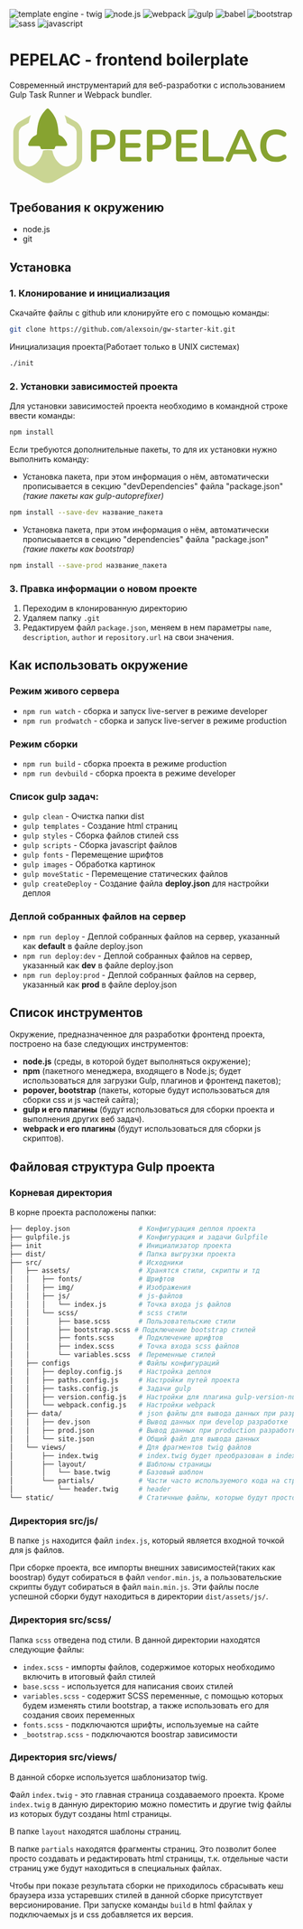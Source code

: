 
![template engine - twig](https://img.shields.io/static/v1?label=template&message=twig&color=%2300A95C&style=for-the-badge)
![node.js](https://img.shields.io/static/v1?label=&message=node&color=%23339933&style=for-the-badge&logo=node.js&logoColor=%23333)
![webpack](https://img.shields.io/static/v1?label=&message=webpack&color=%238DD6F9&style=for-the-badge&logo=webpack&logoColor=%23333)
![gulp](https://img.shields.io/static/v1?label=&message=gulp&color=%23CF4647&style=for-the-badge&logo=gulp&logoColor=%23333)
![babel](https://img.shields.io/static/v1?label=&message=babel&color=%23F9DC3E&style=for-the-badge&logo=babel&logoColor=%23333)
![bootstrap](https://img.shields.io/static/v1?label=&message=bootstrap&color=%237952B3&style=for-the-badge&logo=bootstrap&logoColor=%23333)
![sass](https://img.shields.io/static/v1?label=&message=sass&color=%23CC6699&style=for-the-badge&logo=sass&logoColor=%23333)
![javascript](https://img.shields.io/static/v1?label=&message=js&color=%23F7DF1E&style=for-the-badge&logo=javascript&logoColor=%23333)

# PEPELAC - frontend boilerplate

Современный инструментарий для веб-разработки с использованием Gulp Task Runner и Webpack bundler.

<svg xmlns="http://www.w3.org/2000/svg" viewBox="0 0 3806 1024">
    <path fill="#87A330" d="M3457.18 702.846q47.17 26.66 113.23 26.66 34.13 0 67.39-9.229 33.4-9.375 57.42-26.806 13.77-10.108 16.11-23.291 2.49-13.33-3.81-24.317-6.3-11.133-18.89-14.648-12.6-3.662-28.86 6.445-19.78 12.012-42.04 17.725-22.12 5.713-44.97 5.713-64.16 0-97.85-38.965-33.55-38.965-33.55-110.449 0-71.338 33.55-110.01 33.69-38.819 97.85-38.819 22.26 0 43.8 5.42 21.68 5.42 40.28 17.432 16.11 10.84 29.3 6.885 13.33-3.955 19.92-15.528 6.59-11.718 3.51-25.781-2.93-14.209-18.6-24.316-24.02-15.674-55.81-24.024-31.79-8.496-64.75-8.496-66.06 0-113.23 26.807-47.02 26.66-72.22 75.293-25.19 48.486-25.19 115.137 0 66.65 25.19 115.576 25.2 48.779 72.22 75.586Zm-525.79 25.488q-20.95 0-30.03-14.355-8.94-14.502.58-34.864l158.5-350.976q7.76-17.432 18.9-24.903 11.13-7.47 25.49-7.47 13.76 0 24.9 7.47 11.13 7.471 18.89 24.903l158.94 350.976q9.67 20.947 1.17 35.156-8.35 14.063-28.71 14.063-16.85 0-26.22-8.057-9.23-8.203-16.41-25.048l-30.03-69.581h-206.39l-29.45 69.581q-7.76 17.431-16.11 25.341-8.35 7.764-24.02 7.764Zm-341.45-44.385q0 39.551 39.11 39.551h211.82q33.54 0 33.54-32.959 0-32.373-33.54-32.373h-174.03V337.66q0-38.965-38.37-38.965-38.53 0-38.53 38.965v346.289Zm-1460.272 44.385q-38.525 0-38.525-39.697V339.564q0-39.111 39.11-39.111h144.581q69.58 0 107.373 34.863Q1420 370.033 1420 432.436q0 62.402-37.793 97.558-37.793 35.156-107.373 35.156h-106.787v123.487q0 39.697-38.379 39.697Zm393.543-4.834q-40.869 0-40.869-40.869V341.322q0-40.869 40.869-40.869h214.16q31.201 0 31.201 30.029 0 31.202-31.201 31.202H1556.17v116.455h168.018q31.201 0 31.201 30.615t-31.201 30.615H1556.17V662.27h181.201q31.201 0 31.201 30.615t-31.201 30.615h-214.16Zm317.33-34.863q0 39.697 38.526 39.697 38.379 0 38.379-39.697V565.15h106.787q69.577 0 107.377-35.156 37.79-35.156 37.79-97.558 0-62.403-37.79-97.12-37.8-34.863-107.377-34.863h-144.58q-39.112 0-39.112 39.111v349.073ZM2272.61 723.5q-40.87 0-40.87-40.869V341.322q0-40.869 40.87-40.869h214.16q31.2 0 31.2 30.029 0 31.202-31.2 31.202h-181.2v116.455h168.02q31.2 0 31.2 30.615t-31.2 30.615h-168.02V662.27h181.2q31.2 0 31.2 30.615t-31.2 30.615h-214.16ZM1168.047 504.506h94.775q82.764 0 82.764-72.07 0-71.338-82.764-71.338h-94.775v143.408Zm844.174 0h-94.775V361.098h94.775q82.759 0 82.759 71.338 0 72.07-82.759 72.07ZM3103.65 383.949l-76.32 180.615H3181l-76.17-180.615h-1.18Z"/>
    <path fill="#87A330" fill-rule="evenodd" d="M753.535 517.319c13.858 0 23.638-13.507 19.337-26.695-5.224-16.056-15.195-38.451-34.182-64.574-23.191-31.888-52.913-47.752-69.224-54.57-7.295-3.058-12.105-10.162-12.392-18.062-1.306-36.062-7.964-135.804-41.923-209.743-26.154-56.896-67.026-102.005-88.529-123.38-7.901-7.9-20.707-7.9-28.639 0-21.472 21.375-62.344 66.484-88.498 123.38-33.959 73.939-40.648 173.681-41.955 209.743-.287 7.9-5.065 15.004-12.36 18.062-16.311 6.818-46.032 22.682-69.224 54.57-18.986 26.123-28.958 48.518-34.182 64.574-4.301 13.188 5.479 26.695 19.337 26.695h123.667c11.245 0 20.356 9.111 20.356 20.357 0 11.213 9.111 20.324 20.357 20.324h153.675c11.246 0 20.357-9.111 20.357-20.324 0-11.246 9.111-20.357 20.356-20.357h123.667"/>
    <path fill="#CAD593" fill-rule="evenodd" d="m891.161 192.722-152.722-88.17c11.666 30.531 21.746 64.617 29.41 102.589l86.241 49.786c23.9 13.799 45.669 51.504 45.669 79.105v341.715c0 27.599-21.769 65.303-45.669 79.102l-30.781 17.776c-114.498 66.103-231.119-84.03-248.714-197.227a302.762 302.762 0 0 0-61.931-6.4 302.574 302.574 0 0 0-62.272 6.469c-17.636 113.185-134.227 263.247-248.703 197.158l-30.783-17.776c-23.906-13.799-45.67-51.503-45.67-79.102V336.032c0-27.601 21.764-65.306 45.67-79.105l86.633-50.03c7.684-37.986 17.776-72.075 29.459-102.609l-153.161 88.434C87.44 219.509 51.1 282.458 51.1 336.032v341.715c0 53.571 36.34 116.523 82.737 143.304l295.918 170.857c23.197 13.392 52.968 20.092 82.74 20.092 29.769 0 59.543-6.7 82.737-20.092l295.929-170.857c46.392-26.786 82.737-89.733 82.737-143.304V336.032c0-53.574-36.345-116.52-82.737-143.31Z"/>
</svg>

## Требования к окружению

- node.js
- git

## Установка

### 1. Клонирование и инициализация

Скачайте файлы с github или клонируйте его c помощью команды:

```bash
git clone https://github.com/alexsoin/gw-starter-kit.git
```

Инициализация проекта(Работает только в UNIX системах)

```bash
./init
```

### 2. Установки зависимостей проекта

Для установки зависимостей проекта необходимо в командной строке ввести команды:

```bash
npm install
```

Если требуются дополнительные пакеты, то для их установки нужно выполнить команду:

- Установка пакета, при этом информация о нём, автоматически прописывается в секцию "devDependencies" файла "package.json" _(такие пакеты как gulp-autoprefixer)_

```bash
npm install --save-dev название_пакета
```

- Установка пакета, при этом информация о нём, автоматически прописывается в секцию "dependencies" файла "package.json" _(такие пакеты как bootstrap)_

```bash
npm install --save-prod название_пакета
```

### 3. Правка информации о новом проекте

1. Переходим в клонированную директорию
2. Удаляем папку `.git`
3. Редактируем файл `package.json`, меняем в нем параметры `name`, `description`, `author` и `repository.url` на свои значения.

## Как использовать окружение

### Режим живого сервера

- `npm run watch` - сборка и запуск live-server в режиме developer
- `npm run prodwatch` - сборка и запуск live-server в режиме production

### Режим сборки

- `npm run build` - сборка проекта в режиме production
- `npm run devbuild` - сборка проекта в режиме developer

### Список gulp задач:

- `gulp clean` - Очистка папки dist
- `gulp templates` - Создание html страниц
- `gulp styles` - Сборка файлов стилей css
- `gulp scripts` - Сборка javascript файлов
- `gulp fonts` - Перемещение шрифтов
- `gulp images` - Обработка картинок
- `gulp moveStatic` - Перемещение статических файлов
- `gulp createDeploy` - Создание файла **deploy.json** для настройки деплоя

### Деплой собранных файлов на сервер

- `npm run deploy` - Деплой собранных файлов на сервер, указанный как **default** в файле deploy.json
- `npm run deploy:dev` - Деплой собранных файлов на сервер, указанный как **dev** в файле deploy.json
- `npm run deploy:prod` - Деплой собранных файлов на сервер, указанный как **prod** в файле deploy.json

## Список инструментов

Окружение, предназначенное для разработки фронтенд проекта, построено на базе следующих инструментов:

- **node.js** (среды, в которой будет выполняться окружение);
- **npm** (пакетного менеджера, входящего в Node.js; будет использоваться для загрузки Gulp, плагинов и фронтенд пакетов);
- **popover, bootstrap** (пакеты, которые будут использоваться для сборки css и js частей сайта);
- **gulp и его плагины** (будут использоваться для сборки проекта и выполнения других веб задач).
- **webpack и его плагины** (будут использоваться для сборки js скриптов).

## Файловая структура Gulp проекта

### Корневая директория

В корне проекта расположены папки:

```bash
├── deploy.json                 # Конфигурация деплоя проекта
├── gulpfile.js                 # Конфигурация и задачи Gulpfile
├── init                        # Инициализатор проекта
├── dist/                       # Папка выгрузки проекта
├── src/                        # Исходники
│   ├── assets/                 # Хранятся стили, скрипты и тд
│   │   ├── fonts/              # Шрифтов
│   │   ├── img/                # Изображения
│   │   ├── js/                 # js-файлов
│   │   │   └── index.js        # Точка входа js файлов
│   │   └── scss/               # scss стили
│   │       ├── base.scss       # Пользовательские стили
│   │       ├── bootstrap.scss # Подключение bootstrap стилей
│   │       ├── fonts.scss      # Подключение шрифтов
│   │       ├── index.scss      # Точка входа scss файлов
│   │       └── variables.scss  # Переменные стилей
│   ├── configs                 # Файлы конфигураций
│   │   ├── deploy.config.js    # Настройка деплоя
│   │   ├── paths.config.js     # Настройки путей проекта
│   │   ├── tasks.config.js     # Задачи gulp
│   │   ├── version.config.js   # Настройки для плагина gulp-version-number
│   │   └── webpack.config.js   # Настройки webpack
│   ├── data/                   # json файлы для вывода данных при разработке
│   │   ├── dev.json            # Вывод данных при develop разработке
│   │   ├── prod.json           # Вывод данных при production разработке
│   │   └── site.json           # Общий файл для вывода данных
│   └── views/                  # Для фрагментов twig файлов
│       ├── index.twig          # index.twig будет преобразован в index.html страницу
│       ├── layout/             # Шаблоны страницы
│       │   └── base.twig       # Базовый шаблон
│       └── partials/           # Части часто используемого кода на страницах
│           └── header.twig     # header
└── static/                     # Статичные файлы, которые будут просто перенесены в dist
```

### Директория src/js/

В папке `js` находится файл `index.js`, который является входной точкой для js файлов.

При сборке проекта, все импорты внешних зависимостей(таких как boostrap) будут собираться в файл `vendor.min.js`, а пользовательские скрипты будут собираться в файл `main.min.js`. Эти файлы после успешной сборки будут находиться в директории `dist/assets/js/`.

### Директория src/scss/

Папка `scss` отведена под стили. В данной директории находятся следующие файлы:

- `index.scss` - импорты файлов, содержимое которых необходимо включить в итоговый файл стилей
- `base.scss` - используется для написания своих стилей
- `variables.scss` - содержит SCSS переменные, с помощью которых будем изменять стили bootstrap, а также использовать его для создания своих переменных
- `fonts.scss` - подключаются шрифты, используемые на сайте
- `_bootstrap.scss` - подключаются boostrap зависимости

### Директория src/views/

В данной сборке используется шаблонизатор twig.

Файл `index.twig` - это главная страница создаваемого проекта. Кроме `index.twig` в данную директорию можно поместить и другие twig файлы из которых будут созданы html страницы.

В папке `layout` находятся шаблоны страниц.

В папке `partials` находятся фрагменты страниц. Это позволит более просто создавать и редактировать html страницы, т.к. отдельные части страниц уже будут находиться в специальных файлах.

Чтобы при показе результата сборки не приходилось сбрасывать кеш браузера изза устаревших стилей в данной сборке присутствует версионирование. При запуске команды `build` в html файлах у подключаемых js и css добавляется их версия.
